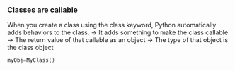 ### Classes are callable


When you create a class using the class keyword, Python automatically adds behaviors to the class.
-> It adds something to make the class callable
-> The return value of that callable as an object
-> The type of that object is the class object

```python
myObj=MyClass()

```


